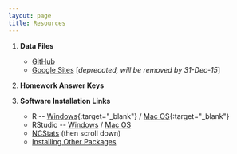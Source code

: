 ```yaml
---
layout: page
title: Resources
---
```


1. **Data Files**
    * [GitHub](https://github.com/droglenc/NCData)
    * [Google Sites](https://sites.google.com/site/ncstats/data) [*deprecated, will be removed by 31-Dec-15*]

1. **Homework Answer Keys**

1. **Software Installation Links**
    * R -- [Windows](http://derekogle.com/IFAR/supplements/installations/InstallRWin.html){:target="_blank"} / [Mac OS](http://derekogle.com/IFAR/supplements/installations/InstallRMac.html){:target="_blank"}
    * RStudio -- [Windows](http://derekogle.com/IFAR/supplements/installations/InstallRStudioWin.html) / [Mac OS](http://derekogle.com/IFAR/supplements/installations/InstallPackagesRMac.html)
    * [NCStats](https://github.com/droglenc/NCStats) (then scroll down)
    * [Installing Other Packages](http://derekogle.com/IFAR/supplements/installations/InstallPackagesRStudio.html)
